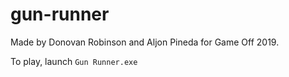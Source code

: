# gun-runner
Made by Donovan Robinson and Aljon Pineda for Game Off 2019.

To play, launch `Gun Runner.exe`

